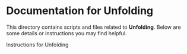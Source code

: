 # Documentation for Unfolding

This directory contains scripts and files related to **Unfolding**.
Below are some details or instructions you may find helpful.

Instructions for Unfolding
